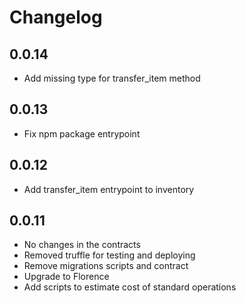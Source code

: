 # Changelog

## 0.0.14

-   Add missing type for transfer_item method

## 0.0.13

-   Fix npm package entrypoint

## 0.0.12

-   Add transfer_item entrypoint to inventory

## 0.0.11

-   No changes in the contracts
-   Removed truffle for testing and deploying
-   Remove migrations scripts and contract
-   Upgrade to Florence
-   Add scripts to estimate cost of standard operations
